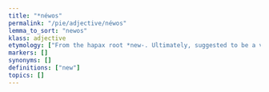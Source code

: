 ```yaml
---
title: "*néwos"
permalink: "/pie/adjective/néwos"
lemma_to_sort: "newos"
klass: adjective
etymology: ["From the hapax root *new-. Ultimately, suggested to be a vṛddhi derivation from *nu (“now”)."]
markers: []
synonyms: []
definitions: ["new"]
topics: []
---
```

